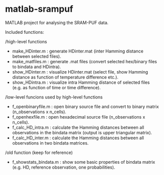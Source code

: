 # matlab-srampuf

MATLAB project for analysing the SRAM-PUF data.

Included functions:

/high-level functions
- make_HDinter.m : generate HDinter.mat (inter Hamming distance between selected files).
- make_matfiles.m : generate .mat files (convert selected hex/binary files to bindata and HDintra).
- show_HDinter.m : visualize HDinter.mat (select file, show Hamming distance as function of temperature difference etc.).
- show_HDintra.m : visualize intra Hamming distance of selected files (e.g. as function of time or time difference).

/low-level funcions used by high-level functions
- f_openbinaryfile.m : open binary source file and convert to binary matrix (n_observations x n_cells).
- f_openhexfile.m : open hexadecimal source file (n_observations x n_cells).
- f_calc_HD_intra.m : calculate the Hamming distances between all observations in the bindata matrix (output is upper triangular matrix).
- f_calc_HD_inter.m : calculate the Hamming distances between all observations in two bindata matrices.

/old function (keep for reference)
- f_showstats_bindata.m : show some basic properties of bindata matrix (e.g. HD, reference observation, one probabilities).
